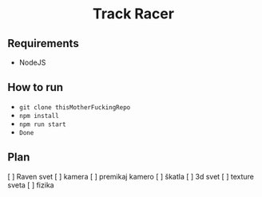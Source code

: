 <h1 align="center">
  Track Racer
</h1>

## Requirements

 * NodeJS


## How to run

 * `git clone thisMotherFuckingRepo`
 * `npm install`
 * `npm run start`
 * `Done`


## Plan

 [ ] Raven svet
 [ ] kamera
 [ ] premikaj kamero
 [ ] škatla
 [ ] 3d svet
 [ ] texture sveta
 [ ] fizika